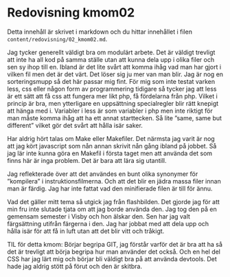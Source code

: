 ---
---
Redovisning kmom02
=========================

Detta innehåll är skrivet i markdown och du hittar innehållet i filen `content/redovisning/02_kmom02.md`.

Jag tycker generellt väldigt bra om modulärt arbete. Det är väldigt trevligt att inte ha all kod på samma ställe utan att kunna dela upp i olika filer och sen sy ihop till en. Ibland är det lite svårt att komma ihåg vad man har gjort i vilken fil men det är det värt. Det löser sig ju mer van man blir. Jag är nog en sorteringsmupp så det här passar mig fint. För mig som inte testat varken less, css eller någon form av programmering tidigare så tycker jag att less är ett sätt att få css att fungera mer likt php, få fördelarna från php. Vilket i princip är bra, men ytterligare en uppsättning specialregler blir rätt knepigt att hänga med i. Variabler i less är som variabler i php men inte riktigt för man måste komma ihåg att ha ett annat starttecken. Så lite ”same, same but different” vilket gör det svårt att hålla isär saker.

Har aldrig hört talas om Make eller Makefiler. Det närmsta jag varit är nog att jag kört javascript som nån annan skrivit nån gång ibland på jobbet. Så jag lär inte kunna göra en Makefil i första taget men att använda det som finns här är inga problem. Det är bara att lära sig utantill.

Jag reflekterade över att det användes en bunt olika synonymer för ”kompilera” i instruktionsfilmerna. Och att det blir en jädra massa filer innan man är färdig. Jag har inte fattat vad den minifierade filen är till för ännu.

Vad det gäller mitt tema så utgick jag från flashbilden. Det gjorde jag för att min fru inte slutade tjata om att jag borde använda den. Jag tog den på en gemensam semester i Visby och hon älskar den. Sen har jag valt färgsättning utifrån färgerna i den. Jag har jobbat med att dela upp och hålla isär för att få in luft utan att det blir vitt och tråkigt.

TIL för detta kmom: Börjar begripa GIT, jag förstår varför det är bra att ha så det är trevligt att börja begripa hur man använder det också. Och en hel del CSS har jag lärt mig och börjar bli väldigt bra på att använda devtools. Det hade jag aldrig stött på förut och den är skitbra.
